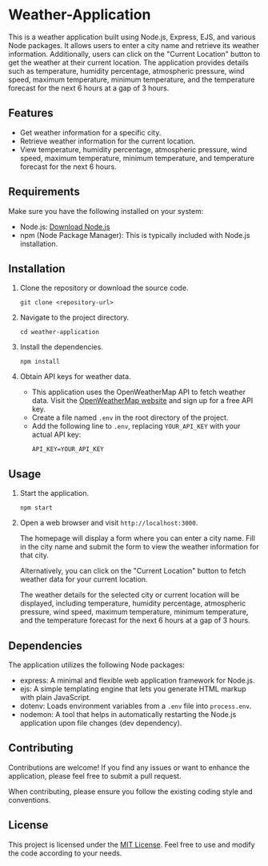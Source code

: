 # Weather-Application


This is a weather application built using Node.js, Express, EJS, and various Node packages. It allows users to enter a city name and retrieve its weather information. Additionally, users can click on the "Current Location" button to get the weather at their current location. The application provides details such as temperature, humidity percentage, atmospheric pressure, wind speed, maximum temperature, minimum temperature, and the temperature forecast for the next 6 hours at a gap of 3 hours.

## Features

- Get weather information for a specific city.
- Retrieve weather information for the current location.
- View temperature, humidity percentage, atmospheric pressure, wind speed, maximum temperature, minimum temperature, and temperature forecast for the next 6 hours.

## Requirements

Make sure you have the following installed on your system:

- Node.js: [Download Node.js](https://nodejs.org)
- npm (Node Package Manager): This is typically included with Node.js installation.

## Installation

1. Clone the repository or download the source code.
   ```
   git clone <repository-url>
   ```
2. Navigate to the project directory.
   ```
   cd weather-application
   ```
3. Install the dependencies.
   ```
   npm install
   ```
4. Obtain API keys for weather data.

   - This application uses the OpenWeatherMap API to fetch weather data. Visit the [OpenWeatherMap website](https://openweathermap.org/) and sign up for a free API key.
   - Create a file named `.env` in the root directory of the project.
   - Add the following line to `.env`, replacing `YOUR_API_KEY` with your actual API key:
     ```
     API_KEY=YOUR_API_KEY
     ```

## Usage

1. Start the application.
   ```
   npm start
   ```
2. Open a web browser and visit `http://localhost:3000`.

   The homepage will display a form where you can enter a city name. Fill in the city name and submit the form to view the weather information for that city.

   Alternatively, you can click on the "Current Location" button to fetch weather data for your current location.

   The weather details for the selected city or current location will be displayed, including temperature, humidity percentage, atmospheric pressure, wind speed, maximum temperature, minimum temperature, and the temperature forecast for the next 6 hours at a gap of 3 hours.

## Dependencies

The application utilizes the following Node packages:

- express: A minimal and flexible web application framework for Node.js.
- ejs: A simple templating engine that lets you generate HTML markup with plain JavaScript.
- dotenv: Loads environment variables from a `.env` file into `process.env`.
- nodemon: A tool that helps in automatically restarting the Node.js application upon file changes (dev dependency).

## Contributing

Contributions are welcome! If you find any issues or want to enhance the application, please feel free to submit a pull request.

When contributing, please ensure you follow the existing coding style and conventions.

## License

This project is licensed under the [MIT License](LICENSE). Feel free to use and modify the code according to your needs.
